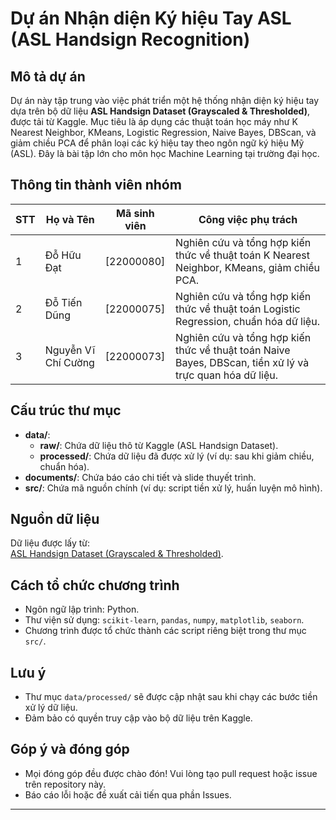 # Dự án Nhận diện Ký hiệu Tay ASL (ASL Handsign Recognition)

## Mô tả dự án
Dự án này tập trung vào việc phát triển một hệ thống nhận diện ký hiệu tay dựa trên bộ dữ liệu **ASL Handsign Dataset (Grayscaled & Thresholded)**, được tải từ Kaggle. Mục tiêu là áp dụng các thuật toán học máy như K Nearest Neighbor, KMeans, Logistic Regression, Naive Bayes, DBScan, và giảm chiều PCA để phân loại các ký hiệu tay theo ngôn ngữ ký hiệu Mỹ (ASL). Đây là bài tập lớn cho môn học Machine Learning tại trường đại học.

## Thông tin thành viên nhóm
| STT | Họ và Tên         | Mã sinh viên | Công việc phụ trách                                      |
|-----|-------------------|--------------|---------------------------------------------------------|
| 1   | Đỗ Hữu Đạt        | [22000080]      | Nghiên cứu và tổng hợp kiến thức về thuật toán K Nearest Neighbor, KMeans, giảm chiều PCA. |
| 2   | Đỗ Tiến Dũng      | [22000075]      | Nghiên cứu và tổng hợp kiến thức về thuật toán Logistic Regression, chuẩn hóa dữ liệu. |
| 3   | Nguyễn Vĩ Chí Cường | [22000073]      | Nghiên cứu và tổng hợp kiến thức về thuật toán Naive Bayes, DBScan, tiền xử lý và trực quan hóa dữ liệu. |

## Cấu trúc thư mục
- **data/**:
  - **raw/**: Chứa dữ liệu thô từ Kaggle (ASL Handsign Dataset).
  - **processed/**: Chứa dữ liệu đã được xử lý (ví dụ: sau khi giảm chiều, chuẩn hóa).
- **documents/**: Chứa báo cáo chi tiết và slide thuyết trình.
- **src/**: Chứa mã nguồn chính (ví dụ: script tiền xử lý, huấn luyện mô hình).

## Nguồn dữ liệu
Dữ liệu được lấy từ:  
[ASL Handsign Dataset (Grayscaled & Thresholded)](https://www.kaggle.com/datasets/furkanakdeniz/asl-handsign-dataset-grayscaled-thresholded/data).

## Cách tổ chức chương trình
- Ngôn ngữ lập trình: Python.
- Thư viện sử dụng: `scikit-learn`, `pandas`, `numpy`, `matplotlib`, `seaborn`.
- Chương trình được tổ chức thành các script riêng biệt trong thư mục `src/`.
## Lưu ý
- Thư mục `data/processed/` sẽ được cập nhật sau khi chạy các bước tiền xử lý dữ liệu.
- Đảm bảo có quyền truy cập vào bộ dữ liệu trên Kaggle.

## Góp ý và đóng góp
- Mọi đóng góp đều được chào đón! Vui lòng tạo pull request hoặc issue trên repository này.
- Báo cáo lỗi hoặc đề xuất cải tiến qua phần Issues.

---

